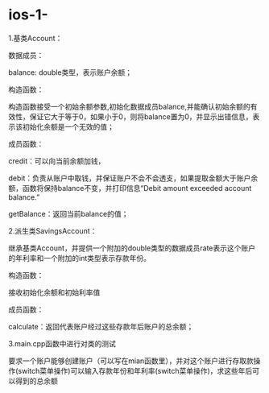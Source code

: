 # ios-1-
1.基类Account：

数据成员：

balance: double类型，表示账户余额；

构造函数：

构造函数接受一个初始余额参数,初始化数据成员balance,并能确认初始余额的有效性，保证它大于等于0，如果小于0，则将balance置为0，并显示出错信息，表示该初始化余额是一个无效的值；

成员函数：

credit：可以向当前余额加钱，

debit：负责从账户中取钱，并保证账户不会不会透支，如果提取金额大于账户余额，函数将保持balance不变，并打印信息“Debit amount exceeded account balance.”

getBalance：返回当前balance的值；

2.派生类SavingsAccount：

继承基类Account，并提供一个附加的double类型的数据成员rate表示这个账户的年利率和一个附加的int类型表示存款年份。

构造函数：

接收初始化余额和初始利率值

成员函数：

calculate：返回代表账户经过这些存款年后账户的总余额；

3.main.cpp函数中进行对类的测试

要求一个账户能够创建账户（可以写在mian函数里），并对这个账户进行存取款操作(switch菜单操作)可以输入存款年份和年利率(switch菜单操作)，求这些年后可以得到的总余额         
